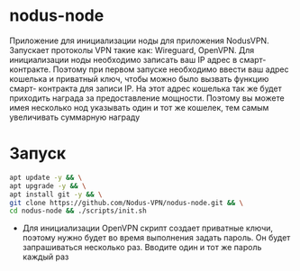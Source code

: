 # nodus-node
Приложение для инициализации ноды для приложения NodusVPN. Запускает протоколы VPN такие как: Wireguard, OpenVPN.
Для инициализации ноды необходимо записать ваш IP адрес в смарт-контракте.
Поэтому при первом запуске необходимо ввести ваш адрес кошелька и приватный ключ, чтобы можно было вызвать функцию смарт-
контракта для записи IP.
На этот адрес кошелька так же будет приходить награда за предоставление мощности.
Поэтому вы можете имея несколько нод указывать один и тот же кошелек, тем самым увеличивать суммарную награду

# Запуск
```bash
apt update -y && \
apt upgrade -y && \
apt install git -y && \
git clone https://github.com/Nodus-VPN/nodus-node.git && \
cd nodus-node && ./scripts/init.sh
```
- Для инициализации OpenVPN скрипт создает приватные ключи, поэтому нужно будет во время выполнения задать пароль.
Он будет запрашиваться несколько раз. Вводите один и тот же пароль каждый раз